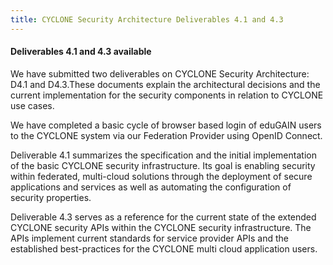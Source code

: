 ```yaml
---
title: CYCLONE Security Architecture Deliverables 4.1 and 4.3
---
```

#### Deliverables 4.1 and 4.3 available

We have submitted two deliverables on CYCLONE Security Architecture: D4.1 and D4.3.These documents explain the architectural decisions and the current implementation for the security components in relation to CYCLONE use cases. 

<!-- more -->
We have completed a basic cycle of browser based login of eduGAIN users to the CYCLONE system via our Federation Provider using OpenID Connect.

Deliverable 4.1 summarizes the specification and the initial implementation of the basic CYCLONE security infrastructure. Its goal is enabling security within federated, multi-cloud solutions through the deployment of secure applications and services as well as automating the configuration of security properties.

Deliverable 4.3 serves as a reference for the current state of the extended CYCLONE security APIs within the CYCLONE security infrastructure. The APIs implement current standards for service provider APIs and the established best-practices for the CYCLONE multi cloud application users. 
